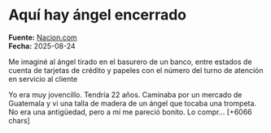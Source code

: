 # Aquí hay ángel encerrado

**Fuente:** [Nacion.com](https://www.nacion.com/opinion/foros/aqui-hay-angel-encerrado/ELBFVPFQZBEVNOBBREP2K6B34Q/story/)  
**Fecha:** 2025-08-24

Me imaginé al ángel tirado en el basurero de un banco, entre estados de cuenta de tarjetas de crédito y papeles con el número del turno de atención en servicio al cliente

Yo era muy jovencillo. Tendría 22 años. Caminaba por un mercado de Guatemala y vi una talla de madera de un ángel que tocaba una trompeta. No era una antigüedad, pero a mí me pareció bonito. Lo compr… [+6066 chars]
